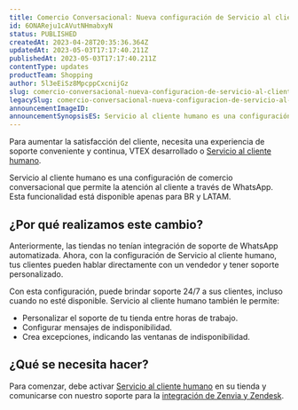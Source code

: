 ```yaml
---
title: Comercio Conversacional: Nueva configuración de Servicio al cliente humano
id: 6ONAReju1cAVutNHmabxyN
status: PUBLISHED
createdAt: 2023-04-28T20:35:36.364Z
updatedAt: 2023-05-03T17:17:40.211Z
publishedAt: 2023-05-03T17:17:40.211Z
contentType: updates
productTeam: Shopping
author: 5l3eEiSz8MpcppCxcnijGz
slug: comercio-conversacional-nueva-configuracion-de-servicio-al-cliente-humano
legacySlug: comercio-conversacional-nueva-configuracion-de-servicio-al-cliente-humano
announcementImageID: 
announcementSynopsisES: Servicio al cliente humano es una configuración de que permite la atención al cliente a través de WhatsApp.
---
```


Para aumentar la satisfacción del cliente, necesita una experiencia de soporte conveniente y continua, VTEX desarrollado o [Servicio al cliente humano](https://help.vtex.com/es/tracks/conversational-commerce-vtex--5UZ9BdvwwtZm2t9QTXcbZs/1woBo299K5gvDG7MSa8HYL).

Servicio al cliente humano es una configuración de comercio conversacional que permite la atención al cliente a través de WhatsApp. Esta funcionalidad está disponible apenas para BR y LATAM.

## ¿Por qué realizamos este cambio?
Anteriormente, las tiendas no tenían integración de soporte de WhatsApp automatizada. Ahora, con la configuración de Servicio al cliente humano, tus clientes pueden hablar directamente con un vendedor y tener soporte personalizado.

Con esta configuración, puede brindar soporte 24/7 a sus clientes, incluso cuando no esté disponible. Servicio al cliente humano también le permite:

- Personalizar el soporte de tu tienda entre horas de trabajo.
- Configurar mensajes de indisponibilidad.
- Crea excepciones, indicando las ventanas de indisponibilidad.

## ¿Qué se necesita hacer?

Para comenzar, debe activar [Servicio al cliente humano](https://help.vtex.com/es/tracks/conversational-commerce-vtex--5UZ9BdvwwtZm2t9QTXcbZs/1woBo299K5gvDG7MSa8HYL) en su tienda y comunicarse con nuestro soporte para la [integración de Zenvia y Zendesk](https://help.vtex.com/es/tracks/conversational-commerce-vtex--5UZ9BdvwwtZm2t9QTXcbZs/SxhYiiqUJYiQX4CIWxmVE).

